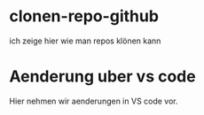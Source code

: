 # clonen-repo-github
ich zeige hier wie man repos klönen kann
# Aenderung uber vs code
Hier nehmen wir aenderungen in VS code vor.